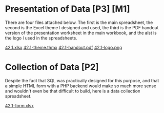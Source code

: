 # Presentation of Data [P3] [M1]

There are four files attached below. The first is the main spreadsheet, the second is the Excel theme I designed and used, the third is the PDF handout version of the presentation worksheet in the main workbook, and the alst is the logo I used in the spreadsheets.

<div class="f">
	<a href="/btec/file/42.1.xlsx">42.1.xlsx</a>
	<a href="/btec/file/42.1-theme.thmx">42.1-theme.thmx</a>
	<a href="/btec/file/42.1-handout.pdf">42.1-handout.pdf</a>
	<a href="/btec/file/42.1-logo.png">42.1-logo.png</a>
</div>

# Collection of Data [P2]

Despite the fact that SQL was practically designed for this purpose, and that a simple HTML form with a PHP backend would make so much more sense and wouldn't even be that difficult to build, here is a data collection spreadsheet.

<div class="f">
	<a href="/btec/file/42.1-form.xlsx">42.1-form.xlsx</a>
</div>